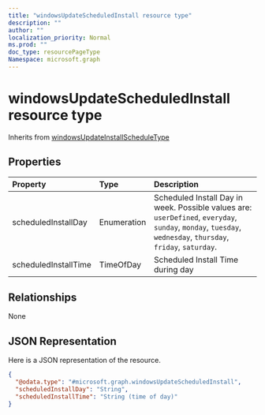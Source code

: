```yaml
---
title: "windowsUpdateScheduledInstall resource type"
description: ""
author: ""
localization_priority: Normal
ms.prod: ""
doc_type: resourcePageType
Namespace: microsoft.graph
---
```



# windowsUpdateScheduledInstall resource type




Inherits from [windowsUpdateInstallScheduleType](../resources/windowsUpdateInstallScheduleType.md)

## Properties
|Property|Type|Description|
|:---|:---|:---|
|scheduledInstallDay|Enumeration|Scheduled Install Day in week. Possible values are: `userDefined`, `everyday`, `sunday`, `monday`, `tuesday`, `wednesday`, `thursday`, `friday`, `saturday`.|
|scheduledInstallTime|TimeOfDay|Scheduled Install Time during day|

## Relationships
None

## JSON Representation
Here is a JSON representation of the resource.
<!-- {
  "blockType": "resource",
  "@odata.type": "microsoft.graph.windowsUpdateScheduledInstall"
}
-->
``` json
{
  "@odata.type": "#microsoft.graph.windowsUpdateScheduledInstall",
  "scheduledInstallDay": "String",
  "scheduledInstallTime": "String (time of day)"
}
```

